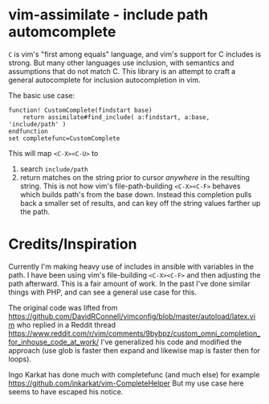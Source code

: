 # vim-assimilate - include path automcomplete

`C` is vim's "first among equals" language, and vim's support for C includes is
strong. But many other languages use inclusion, with semantics and assumptions
that do not match C. This library is an attempt to craft a general autocomplete
for inclusion autocompletion in vim.

The basic use case:

    function! CustomComplete(findstart base)
        return assimilate#find_include( a:findstart, a:base, 'include/path' )
    endfunction
    set completefunc=CustomComplete

This will map `<C-X><C-U>` to 
1. search `include/path` 
2. return matches on the
string prior to cursor *anywhere* in the resulting string. This is not how
vim's file-path-building `<C-X><C-F>` behaves which builds path's from the base
down. Instead this completion pulls back a smaller set of results, and can key
off the string values farther up the path.

# Credits/Inspiration

Currently I'm making heavy use of includes in ansible with variables in the
path. I have been using vim's file-building `<C-X><C-F>` and then adjusting the
path afterward. This is a fair amount of work. In the past I've done similar
things with PHP, and can see a general use case for this.

The original code was lifted from https://github.com/DavidRConnell/vimconfig/blob/master/autoload/latex.vim
who replied in a Reddit thread https://www.reddit.com/r/vim/comments/9bybpz/custom_omni_completion_for_inhouse_code_at_work/
I've generalized his code and modified the approach (use glob is faster then
expand and likewise map is faster then for loops).

Ingo Karkat has done much with completefunc (and much else) for example 
https://github.com/inkarkat/vim-CompleteHelper
But my use case here seems to have escaped his notice.
